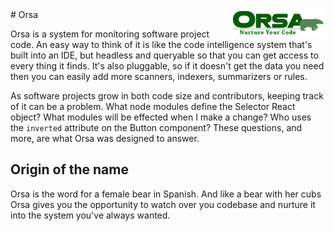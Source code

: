 <img src="/assets/logo.png" style="float: right; margin-left: 20; margin-bottom: 20; width: 30%;" />
# Orsa

Orsa is a system for monitoring software project code. An easy way to think of it is like the code intelligence system that's built into an IDE, but headless and queryable so that you can get access to every thing it finds. It's also pluggable, so if it doesn't get the data you need then you can easily add more scanners, indexers, summarizers or rules.

As software projects grow in both code size and contributors, keeping track of it can be a problem. What node modules define the Selector React object? What modules will be effected when I make a change? Who uses the `inverted` attribute on the Button component? These questions, and more, are what Orsa was designed to answer.


## Origin of the name

Orsa is the word for a female bear in Spanish. And like a bear with her cubs Orsa gives you the opportunity to watch over you codebase and nurture it into the system you've always wanted.
